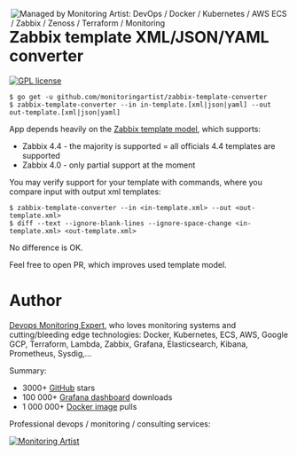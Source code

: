 [<img src="https://monitoringartist.github.io/managed-by-monitoringartist.png" alt="Managed by Monitoring Artist: DevOps / Docker / Kubernetes / AWS ECS / Zabbix / Zenoss / Terraform / Monitoring" align="right"/>](http://www.monitoringartist.com 'DevOps / Docker / Kubernetes / AWS ECS / Zabbix / Zenoss / Terraform / Monitoring')

# Zabbix template XML/JSON/YAML converter

[![GPL license](https://img.shields.io/badge/license-GPL-brightgreen.svg)](https://opensource.org/licenses/gpl-license)

```
$ go get -u github.com/monitoringartist/zabbix-template-converter
$ zabbix-template-converter --in in-template.[xml|json|yaml] --out out-template.[xml|json|yaml]
```

App depends heavily on the [Zabbix template model](https://github.com/monitoringartist/go-zabbix), which supports:
- Zabbix 4.4 - the majority is supported = all officials 4.4 templates are supported
- Zabbix 4.0 - only partial support at the moment

You may verify support for your template with commands, where you compare input with output xml templates:
```
$ zabbix-template-converter --in <in-template.xml> --out <out-template.xml>
$ diff --text --ignore-blank-lines --ignore-space-change <in-template.xml> <out-template.xml>
```
No difference is OK.

Feel free to open PR, which improves used template model.

# Author

[Devops Monitoring Expert](http://www.jangaraj.com 'DevOps / Docker / Kubernetes / AWS ECS / Google GCP / Zabbix / Zenoss / Terraform / Monitoring'),
who loves monitoring systems and cutting/bleeding edge technologies: Docker,
Kubernetes, ECS, AWS, Google GCP, Terraform, Lambda, Zabbix, Grafana, Elasticsearch,
Kibana, Prometheus, Sysdig,...

Summary:
* 3000+ [GitHub](https://github.com/monitoringartist/) stars
* 100 000+ [Grafana dashboard](https://grafana.net/monitoringartist) downloads
* 1 000 000+ [Docker image](https://hub.docker.com/u/monitoringartist/) pulls

Professional devops / monitoring / consulting services:

[![Monitoring Artist](http://monitoringartist.com/img/github-monitoring-artist-logo.jpg)](http://www.monitoringartist.com 'DevOps / Docker / Kubernetes / AWS ECS / Google GCP / Zabbix / Zenoss / Terraform / Monitoring')
